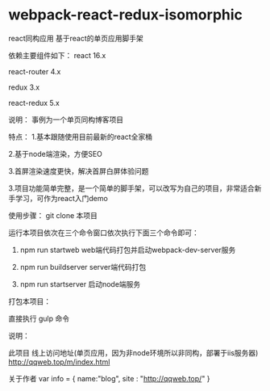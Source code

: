 # webpack-react-redux-isomorphic
react同构应用
基于react的单页应用脚手架

依赖主要组件如下：
react 16.x

react-router 4.x

redux 3.x

react-redux 5.x

说明：
事例为一个单页同构博客项目

特点：
1.基本跟随使用目前最新的react全家桶

2.基于node端渲染，方便SEO

3.首屏渲染速度更快，解决首屏白屏体验问题

3.项目功能简单完整，是一个简单的脚手架，可以改写为自己的项目，非常适合新手学习，可作为react入门demo

使用步骤：
git clone 本项目

运行本项目依次在三个命令窗口依次执行下面三个命令即可：

1. npm run startweb web端代码打包并启动webpack-dev-server服务

2. npm run buildserver server端代码打包

3. npm run startserver 启动node端服务


打包本项目：

直接执行 gulp 命令


说明：

此项目 线上访问地址(单页应用，因为非node环境所以非同构，部署于iis服务器) http://qqweb.top/m/index.html

关于作者
  var info = {
    name:"blog",
    site : "http://qqweb.top/"
  }
